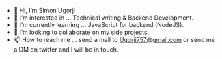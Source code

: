 - 👋 Hi, I’m Simon Ugorji
- 👀 I’m interested in ... Technical writing & Backend Development. 
- 🌱 I’m currently learning ... JavaScript for backend (NodeJS). 
- 💞️ I’m looking to collaborate on my side projects. 
- 📫 How to reach me ... send a mail to Ugorji757@gmail.com or send me a DM on twitter and I will be in touch.
